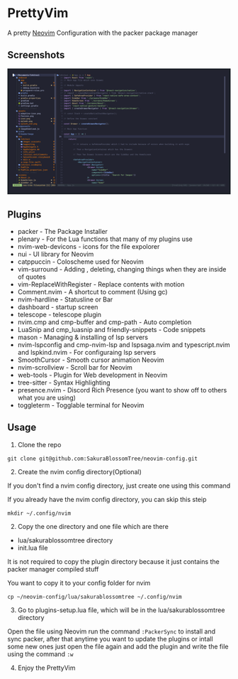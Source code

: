 # PrettyVim

A pretty [Neovim](https://github.com/neovim/neovim) Configuration with the packer package manager

## Screenshots

![Neovim Screenshot](Screenshots/neovim.png)

## Plugins

- packer - The Package Installer
- plenary - For the Lua functions that many of my plugins use
- nvim-web-devicons - icons for the file expolorer
- nui - UI library for Neovim
- catppuccin - Coloscheme used for Neovim
- vim-surround - Adding , deleting, changing things when they are inside of quotes
- vim-ReplaceWithRegister - Replace contents with motion
- Comment.nvim - A shortcut to comment (Using gc)
- nvim-hardline - Statusline or Bar
- dashboard - startup screen
- telescope - telescope plugin
- nvim.cmp and cmp-buffer and cmp-path - Auto completion
- LuaSnip and cmp_luasnip and friendly-snippets - Code snippets
- mason - Managing & installing of lsp servers
- nvim-lspconfig and cmp-nvim-lsp and lspsaga.nvim and typescript.nvim and lspkind.nvim - For configuraing lsp servers
- SmoothCursor - Smooth cursor animation Neovim
- nvim-scrollview - Scroll bar for Neovim
- web-tools - Plugin for Web development in Neovim
- tree-sitter - Syntax Highlighting
- presence.nvim - Discord Rich Presence (you want to show off to others what you are using)
- toggleterm - Togglable terminal for Neovim

## Usage

1. Clone the repo

```
git clone git@github.com:SakuraBlossomTree/neovim-config.git
```

2. Create the nvim config directory(Optional)

If you don't find a nvim config directory, just create one using this command

If you already have the nvim config directory, you can skip this steip

```
mkdir ~/.config/nvim
```

2. Copy the one directory and one file which are there

- lua/sakurablossomtree directory
- init.lua file

It is not required to copy the plugin directory because it just contains the packer manager compiled stuff

You want to copy it to your config folder for nvim

```
cp ~/neovim-config/lua/sakurablossomtree ~/.config/nvim
```

3. Go to plugins-setup.lua file, which will be in the lua/sakurablossomtree directory

Open the file using Neovim run the command ```:PackerSync``` to install and sync packer, after that anytime you want to update the plugins or intall some new ones just open the file again and add the plugin and write the file using the command ```:w```

4. Enjoy the PrettyVim
